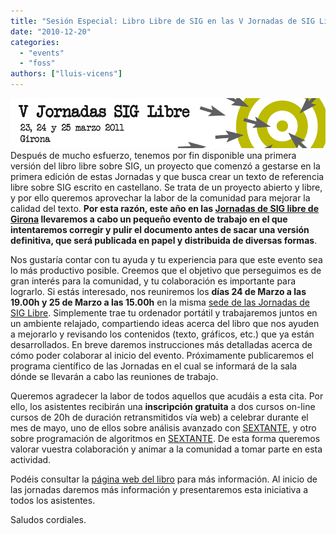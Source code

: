 ```yaml
---
title: "Sesión Especial: Libro Libre de SIG en las V Jornadas de SIG Libre"
date: "2010-12-20"
categories: 
  - "events"
  - "foss"
authors: ["lluis-vicens"]
---
```


[![V Jornadas de SIG Libre](images/banner1.png "V Jornadas de SIG Libre")](http://exploradoressig.files.wordpress.com/2010/12/banner1.png) Después de mucho esfuerzo, tenemos por fin disponible una primera versión del libro libre sobre SIG, un proyecto que comenzó a gestarse en la primera edición de estas Jornadas y que busca crear un texto de referencia libre sobre SIG escrito en castellano. Se trata de un proyecto abierto y libre, y por ello queremos aprovechar la labor de la comunidad para mejorar la calidad del texto. **Por esta razón, este año en las [Jornadas de SIG libre de Girona](http://www.sigte.udg.edu/jornadassiglibre/) llevaremos a cabo un pequeño evento de trabajo en el que intentaremos corregir y pulir el documento antes de sacar una versión definitiva, que será publicada en papel y distribuida de diversas formas**.

Nos gustaría contar con tu ayuda y tu experiencia para que este evento sea lo más productivo posible. Creemos que el objetivo que perseguimos es de gran interés para la comunidad, y tu colaboración es importante para lograrlo. Si estás interesado, nos reuniremos los **días 24 de Marzo a las 19.00h y 25 de Marzo a las 15.00h** en la misma [sede de las Jornadas de SIG Libre](http://www.sigte.udg.edu/jornadassiglibre/sede). Simplemente trae tu ordenador portátil y trabajaremos juntos en un ambiente relajado, compartiendo ideas acerca del libro que nos ayuden a mejorarlo y revisando los contenidos (texto, gráficos, etc.) que ya están desarrollados. En breve daremos instrucciones más detalladas acerca de cómo poder colaborar al inicio del evento. Próximamente publicaremos el programa científico de las Jornadas en el cual se informará de la sala dónde se llevarán a cabo las reuniones de trabajo.

Queremos agradecer la labor de todos aquellos que acudáis a esta cita. Por ello, los asistentes recibirán una **inscripción gratuita** a dos cursos on-line cursos de 20h de duración retransmitidos vía web) a celebrar durante el mes de mayo, uno de ellos sobre análisis avanzado con [SEXTANTE](http://forge.osor.eu/plugins/wiki/index.php?id=13&type=g), y otro sobre programación de algoritmos en [SEXTANTE](http://forge.osor.eu/plugins/wiki/index.php?id=13&type=g). De esta forma queremos valorar vuestra colaboración y animar a la comunidad a tomar parte en esta actividad.

Podéis consultar la [página web del libro](http://wiki.osgeo.org/wiki/Libro_SIG) para más información. Al inicio de las jornadas daremos más información y presentaremos esta iniciativa a todos los asistentes.

Saludos cordiales.
